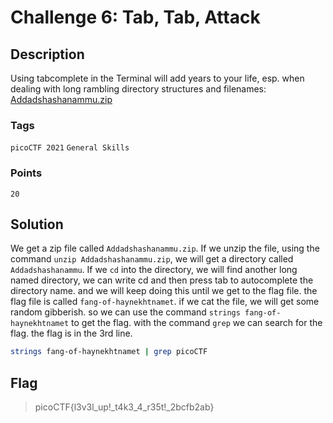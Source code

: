 # Challenge 6: Tab, Tab, Attack

## Description

Using tabcomplete in the Terminal will add years to your life, esp. when dealing with long rambling directory structures and filenames: [Addadshashanammu.zip](https://mercury.picoctf.net/static/9689f2b453ad5daeb73ca7534e4d1521/Addadshashanammu.zip)

### Tags

`picoCTF 2021` `General Skills`

### Points

`20`

## Solution

We get a zip file called `Addadshashanammu.zip`. If we unzip the file, using the command `unzip Addadshashanammu.zip`, we will get a directory called `Addadshashanammu`. If we `cd` into the directory, we will find another long named directory, we can write cd and then press tab to autocomplete the directory name. and we will keep doing this until we get to the flag file. the flag file is called `fang-of-haynekhtnamet`. if we cat the file, we will get some random gibberish. so we can use the command `strings fang-of-haynekhtnamet` to get the flag. with the command `grep` we can search for the flag. the flag is in the 3rd line.

```bash
strings fang-of-haynekhtnamet | grep picoCTF
```

## Flag

> picoCTF{l3v3l_up!_t4k3_4_r35t!_2bcfb2ab}
